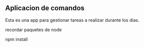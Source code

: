 ## Aplicacion de comandos

Esta es una app para gestionar tareas a realizar durante los dias.

recordar paquetes de node

npm install